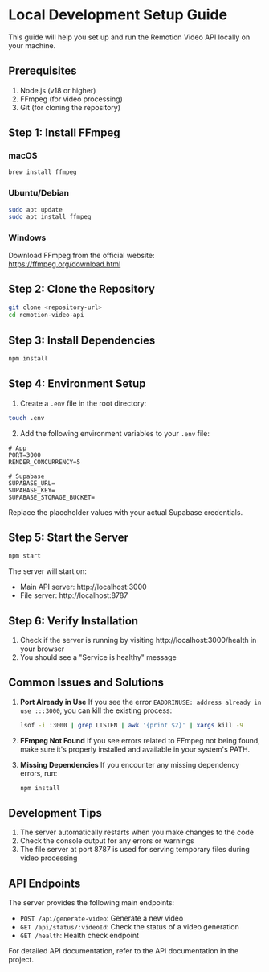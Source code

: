 # Local Development Setup Guide

This guide will help you set up and run the Remotion Video API locally on your machine.

## Prerequisites

1. Node.js (v18 or higher)
2. FFmpeg (for video processing)
3. Git (for cloning the repository)

## Step 1: Install FFmpeg

### macOS
```bash
brew install ffmpeg
```

### Ubuntu/Debian
```bash
sudo apt update
sudo apt install ffmpeg
```

### Windows
Download FFmpeg from the official website: https://ffmpeg.org/download.html

## Step 2: Clone the Repository

```bash
git clone <repository-url>
cd remotion-video-api
```

## Step 3: Install Dependencies

```bash
npm install
```

## Step 4: Environment Setup

1. Create a `.env` file in the root directory:
```bash
touch .env
```

2. Add the following environment variables to your `.env` file:
```
# App
PORT=3000
RENDER_CONCURRENCY=5

# Supabase
SUPABASE_URL=
SUPABASE_KEY=
SUPABASE_STORAGE_BUCKET=
```

Replace the placeholder values with your actual Supabase credentials.

## Step 5: Start the Server

```bash
npm start
```

The server will start on:
- Main API server: http://localhost:3000
- File server: http://localhost:8787

## Step 6: Verify Installation

1. Check if the server is running by visiting http://localhost:3000/health in your browser
2. You should see a "Service is healthy" message

## Common Issues and Solutions

1. **Port Already in Use**
   If you see the error `EADDRINUSE: address already in use :::3000`, you can kill the existing process:
   ```bash
   lsof -i :3000 | grep LISTEN | awk '{print $2}' | xargs kill -9
   ```

2. **FFmpeg Not Found**
   If you see errors related to FFmpeg not being found, make sure it's properly installed and available in your system's PATH.

3. **Missing Dependencies**
   If you encounter any missing dependency errors, run:
   ```bash
   npm install
   ```

## Development Tips

1. The server automatically restarts when you make changes to the code
2. Check the console output for any errors or warnings
3. The file server at port 8787 is used for serving temporary files during video processing

## API Endpoints

The server provides the following main endpoints:

- `POST /api/generate-video`: Generate a new video
- `GET /api/status/:videoId`: Check the status of a video generation
- `GET /health`: Health check endpoint

For detailed API documentation, refer to the API documentation in the project. 